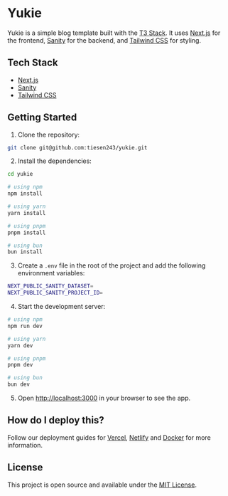 # Yukie

Yukie is a simple blog template built with the [T3 Stack](https://create.t3.gg/). It uses [Next.js](https://nextjs.org) for the frontend, [Sanity](https://sanity.io) for the backend, and [Tailwind CSS](https://tailwindcss.com) for styling.

## Tech Stack

- [Next.js](https://nextjs.org)
- [Sanity](https://sanity.io)
- [Tailwind CSS](https://tailwindcss.com)

## Getting Started

1. Clone the repository:

```bash
git clone git@github.com:tiesen243/yukie.git
```

2. Install the dependencies:

```bash
cd yukie

# using npm
npm install

# using yarn
yarn install

# using pnpm
pnpm install

# using bun
bun install
```

3. Create a `.env` file in the root of the project and add the following environment variables:

```bash
NEXT_PUBLIC_SANITY_DATASET=
NEXT_PUBLIC_SANITY_PROJECT_ID=
```

4. Start the development server:

```bash
# using npm
npm run dev

# using yarn
yarn dev

# using pnpm
pnpm dev

# using bun
bun dev
```

5. Open [http://localhost:3000](http://localhost:3000) in your browser to see the app.

## How do I deploy this?

Follow our deployment guides for [Vercel](https://create.t3.gg/en/deployment/vercel), [Netlify](https://create.t3.gg/en/deployment/netlify) and [Docker](https://create.t3.gg/en/deployment/docker) for more information.

## License

This project is open source and available under the [MIT License](LICENSE.md).
